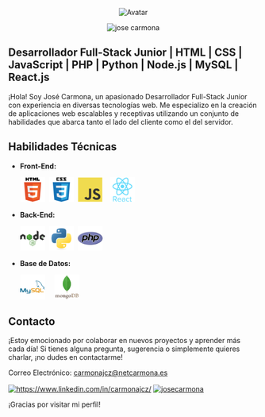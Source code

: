 <p align="center">
  <img src="https://www.netcarmona.es/assets/img/photo-perfil.png" alt="Avatar" width="100"/>
</p>

<p align="center">
  <img src="https://images.cooltext.com/5683909.gif" alt="jose carmona" width="500"/>
</p>

## Desarrollador Full-Stack Junior | HTML | CSS | JavaScript | PHP | Python | Node.js | MySQL | React.js

¡Hola! Soy José Carmona, un apasionado Desarrollador Full-Stack Junior con experiencia en diversas tecnologías web. Me especializo en la creación de aplicaciones web escalables y receptivas utilizando un conjunto de habilidades que abarca tanto el lado del cliente como el del servidor.

## Habilidades Técnicas

- **Front-End:**
  
    <p><img src="https://raw.githubusercontent.com/devicons/devicon/master/icons/html5/html5-original-wordmark.svg" alt="html5" width="50" height="50"/>&nbsp;
    <img src="https://raw.githubusercontent.com/devicons/devicon/master/icons/css3/css3-original-wordmark.svg" alt="css3" width="50" height="50"/>&nbsp;
    <img src="https://raw.githubusercontent.com/devicons/devicon/master/icons/javascript/javascript-original.svg" alt="javascript" width="50" height="50"/>&nbsp;&nbsp;&nbsp;
    <img src="https://raw.githubusercontent.com/devicons/devicon/master/icons/react/react-original-wordmark.svg" alt="react" width="50" height="50"/></p> 

- **Back-End:**
  <p>
    <img src="https://raw.githubusercontent.com/devicons/devicon/master/icons/nodejs/nodejs-original-wordmark.svg" alt="nodejs" width="50" height="50"/>&nbsp;
    <img src="https://raw.githubusercontent.com/devicons/devicon/master/icons/python/python-original.svg" alt="python" width="50" height="50"/>&nbsp;
    <img src="https://raw.githubusercontent.com/devicons/devicon/master/icons/php/php-original.svg" alt="php" width="50" height="50"/>
  </p>

- **Base de Datos:**
  <p>
    <img src="https://raw.githubusercontent.com/devicons/devicon/master/icons/mysql/mysql-original-wordmark.svg" alt="mysql" width="50" height="50"/> &nbsp;  &nbsp;         
    <img src="https://raw.githubusercontent.com/devicons/devicon/master/icons/mongodb/mongodb-original-wordmark.svg" alt="mongodb" width="50" height="50"/>
  </p>

## Contacto

¡Estoy emocionado por colaborar en nuevos proyectos y aprender más cada día! Si tienes alguna pregunta, sugerencia o simplemente quieres charlar, ¡no dudes en contactarme!

Correo Electrónico: carmonajcz@netcarmona.es
<p align="left">
<a href="https://www.linkedin.com/in/carmonajcz" target="blank"><img align="center" src="https://raw.githubusercontent.com/rahuldkjain/github-profile-readme-generator/master/src/images/icons/Social/linked-in-alt.svg" alt="https://www.linkedin.com/in/carmonajcz/" height="30" width="40" /></a>
<a href="https://www.youtube.com/channel/UCGAjG0qlq_NIBn9bOChmc2Q" target="_blank"><img align="center" src="https://raw.githubusercontent.com/rahuldkjain/github-profile-readme-generator/master/src/images/icons/Social/youtube.svg" alt="josecarmona" height="30" width="40" /></a>
</p>

¡Gracias por visitar mi perfil!

